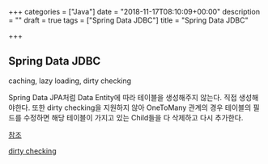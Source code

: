 +++
categories = ["Java"]
date = "2018-11-17T08:10:09+00:00"
description = ""
draft = true
tags = ["Spring Data JDBC"]
title = "Spring Data JDBC"

+++
## Spring Data JDBC

caching, lazy loading, dirty checking

Spring Data JPA처럼 Data Entity에 따라 테이블을 생성해주지 않는다. 직접 생성해야한다. 또한 dirty checking을 지원하지 않아 OneToMany 관계의 경우 테이블의 필드를 수정하면 해당 테이블이 가지고 있는 Child들을 다 삭제하고 다시 추가한다.

[참조](https://spring.io/blog/2018/09/17/introducing-spring-data-jdbc)

[dirty checking](https://vladmihalcea.com/the-anatomy-of-hibernate-dirty-checking/)